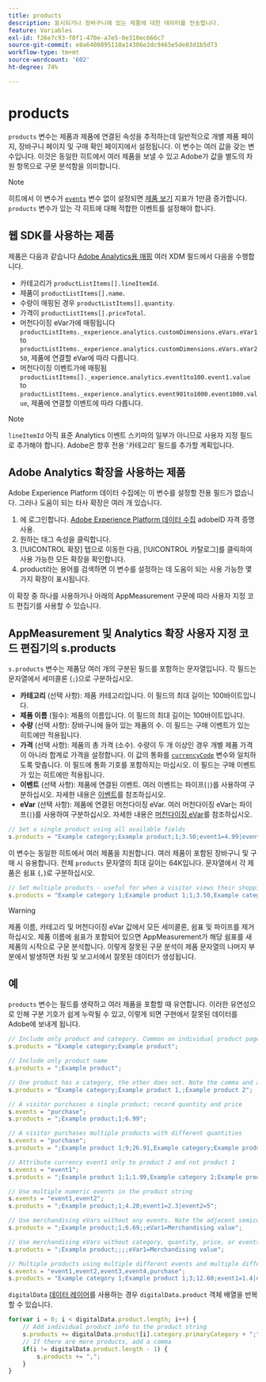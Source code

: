 ```yaml
---
title: products
description: 표시되거나 장바구니에 있는 제품에 대한 데이터를 전송합니다.
feature: Variables
exl-id: f26e7c93-f0f1-470e-a7e5-0e310ec666c7
source-git-commit: e8a6400895110a14306e2dc9465e5de03d1b5d73
workflow-type: tm+mt
source-wordcount: '602'
ht-degree: 74%

---
```


# products

`products` 변수는 제품과 제품에 연결된 속성을 추적하는데 일반적으로 개별 제품 페이지, 장바구니 페이지 및 구매 확인 페이지에서 설정됩니다. 이 변수는 여러 값을 갖는 변수입니다. 이것은 동일한 히트에서 여러 제품을 보낼 수 있고 Adobe가 값을 별도의 차원 항목으로 구문 분석함을 의미합니다.

>[!NOTE]
>
>히트에서 이 변수가 [`events`](events/events-overview.md) 변수 없이 설정되면 [제품 보기](/help/components/metrics/product-views.md) 지표가 1만큼 증가합니다. `products` 변수가 있는 각 히트에 대해 적합한 이벤트를 설정해야 합니다.

## 웹 SDK를 사용하는 제품

제품은 다음과 같습니다 [Adobe Analytics용 매핑](https://experienceleague.adobe.com/docs/analytics/implementation/aep-edge/variable-mapping.html) 여러 XDM 필드에서 다음을 수행합니다.

* 카테고리가 `productListItems[].lineItemId`.
* 제품이 `productListItems[].name`.
* 수량이 매핑된 경우 `productListItems[].quantity`.
* 가격이 `productListItems[].priceTotal`.
* 머천다이징 eVar가에 매핑됩니다 `productListItems._experience.analytics.customDimensions.eVars.eVar1` to `productListItems._experience.analytics.customDimensions.eVars.eVar250`, 제품에 연결할 eVar에 따라 다릅니다.
* 머천다이징 이벤트가에 매핑됨 `productListItems[]._experience.analytics.event1to100.event1.value` to `productListItems._experience.analytics.event901to1000.event1000.value`, 제품에 연결할 이벤트에 따라 다릅니다.

>[!NOTE]
>
>`lineItemId` 아직 표준 Analytics 이벤트 스키마의 일부가 아니므로 사용자 지정 필드로 추가해야 합니다. Adobe은 향후 전용 &#39;카테고리&#39; 필드를 추가할 계획입니다.

## Adobe Analytics 확장을 사용하는 제품

Adobe Experience Platform 데이터 수집에는 이 변수를 설정할 전용 필드가 없습니다. 그러나 도움이 되는 타사 확장은 여러 개 있습니다.

1. 에 로그인합니다. [Adobe Experience Platform 데이터 수집](https://experience.adobe.com/data-collection) adobeID 자격 증명 사용.
2. 원하는 태그 속성을 클릭합니다.
3. [!UICONTROL 확장] 탭으로 이동한 다음, [!UICONTROL 카탈로그]를 클릭하여 사용 가능한 모든 확장을 확인합니다.
4. product라는 용어를 검색하면 이 변수를 설정하는 데 도움이 되는 사용 가능한 몇 가지 확장이 표시됩니다.

이 확장 중 하나를 사용하거나 아래의 AppMeasurement 구문에 따라 사용자 지정 코드 편집기를 사용할 수 있습니다.

## AppMeasurement 및 Analytics 확장 사용자 지정 코드 편집기의 s.products

`s.products` 변수는 제품당 여러 개의 구분된 필드를 포함하는 문자열입니다. 각 필드는 문자열에서 세미콜론 (`;`)으로 구분하십시오.

* **카테고리** (선택 사항): 제품 카테고리입니다. 이 필드의 최대 길이는 100바이트입니다.
* **제품 이름** (필수): 제품의 이름입니다. 이 필드의 최대 길이는 100바이트입니다.
* **수량** (선택 사항): 장바구니에 들어 있는 제품의 수. 이 필드는 구매 이벤트가 있는 히트에만 적용됩니다.
* **가격** (선택 사항): 제품의 총 가격 (소수). 수량이 두 개 이상인 경우 개별 제품 가격이 아니라 합계로 가격을 설정합니다. 이 값의 통화를 [`currencyCode`](../config-vars/currencycode.md) 변수와 일치하도록 맞춥니다. 이 필드에 통화 기호를 포함하지는 마십시오. 이 필드는 구매 이벤트가 있는 히트에만 적용됩니다.
* **이벤트** (선택 사항): 제품에 연결된 이벤트. 여러 이벤트는 파이프(`|`)를 사용하여 구분하십시오. 자세한 내용은 [이벤트](events/events-overview.md)를 참조하십시오.
* **eVar** (선택 사항): 제품에 연결된 머천다이징 eVar. 여러 머천다이징 eVar는 파이프(`|`)를 사용하여 구분하십시오. 자세한 내용은 [머천다이징 eVar](evar-merchandising.md)를 참조하십시오.

```js
// Set a single product using all available fields
s.products = "Example category;Example product;1;3.50;event1=4.99|event2=5.99;eVar1=Example merchandising value 1|eVar2=Example merchandising value 2";
```

이 변수는 동일한 히트에서 여러 제품을 지원합니다. 여러 제품이 포함된 장바구니 및 구매 시 유용합니다. 전체 `products` 문자열의 최대 길이는 64K입니다. 문자열에서 각 제품은 쉼표 (`,`)로 구분하십시오.

```js
// Set multiple products - useful for when a visitor views their shopping cart
s.products = "Example category 1;Example product 1;1;3.50,Example category 2;Example product 2;1;5.99";
```

>[!WARNING]
>
>제품 이름, 카테고리 및 머천다이징 eVar 값에서 모든 세미콜론, 쉼표 및 파이프를 제거하십시오. 제품 이름에 쉼표가 포함되어 있으면 AppMeasurement가 해당 쉼표를 새 제품의 시작으로 구문 분석합니다. 이렇게 잘못된 구문 분석이 제품 문자열의 나머지 부분에서 발생하면 차원 및 보고서에서 잘못된 데이터가 생성됩니다.

## 예

`products` 변수는 필드를 생략하고 여러 제품을 포함할 때 유연합니다. 이러한 유연성으로 인해 구분 기호가 쉽게 누락될 수 있고, 이렇게 되면 구현에서 잘못된 데이터를 Adobe에 보내게 됩니다.

```js
// Include only product and category. Common on individual product pages
s.products = "Example category;Example product";

// Include only product name
s.products = ";Example product";

// One product has a category, the other does not. Note the comma and adjacent semicolon to omit category
s.products = "Example category;Example product 1,;Example product 2";

// A visitor purchases a single product; record quantity and price
s.events = "purchase";
s.products = ";Example product;1;6.99";

// A visitor purchases multiple products with different quantities
s.events = "purchase";
s.products = ";Example product 1;9;26.91,Example category;Example product 2;4;9.96";

// Attribute currency event1 only to product 2 and not product 1
s.events = "event1";
s.products = ";Example product 1;1;1.99,Example category 2;Example product 2;1;2.69;event1=1.29";

// Use multiple numeric events in the product string
s.events = "event1,event2";
s.products = ";Example product;1;4.20;event1=2.3|event2=5";

// Use merchandising eVars without any events. Note the adjacent semicolons to skip events
s.products = ";Example product;1;6.69;;eVar1=Merchandising value";

// Use merchandising eVars without category, quantity, price, or events
s.products = ";Example product;;;;eVar1=Merchandising value";

// Multiple products using multiple different events and multiple different merchandising eVars
s.events = "event1,event2,event3,event4,purchase";
s.products = "Example category 1;Example product 1;3;12.60;event1=1.4|event2=9;eVar1=Merchandising value|eVar2=Another merchandising value,Example category 2;Example product 2;1;59.99;event3=6.99|event4=1;eVar3=Merchandising value 3|eVar4=Example value four";
```

`digitalData` [데이터 레이어](../../prepare/data-layer.md)를 사용하는 경우 `digitalData.product` 객체 배열을 반복할 수 있습니다.

```js
for(var i = 0; i < digitalData.product.length; i++) {
    // Add individual product info to the product string
    s.products += digitalData.product[i].category.primaryCategory + ";" + digitalData.product[i].productInfo.productName;
    // If there are more products, add a comma
    if(i != digitalData.product.length - 1) {
        s.products += ",";
    }
}
```
